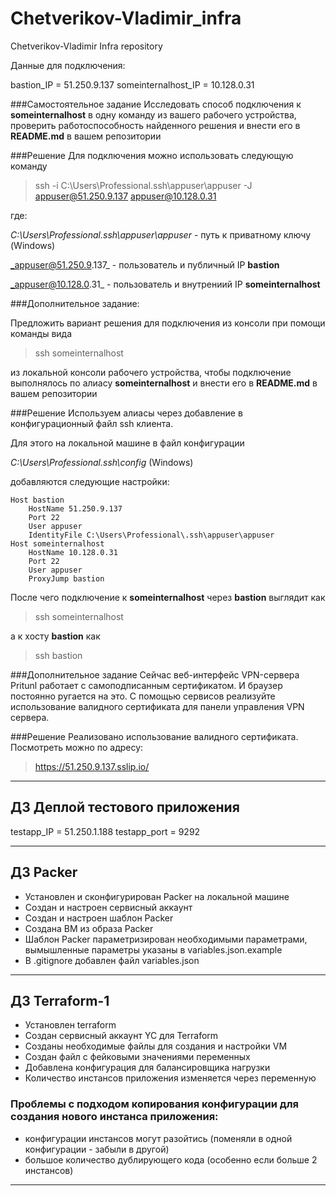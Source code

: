 # Chetverikov-Vladimir_infra
Chetverikov-Vladimir Infra repository

Данные для подключения:

bastion_IP = 51.250.9.137
someinternalhost_IP = 10.128.0.31


###Самостоятельное задание
Исследовать способ подключения к **someinternalhost** в одну
команду из вашего рабочего устройства, проверить работоспособность
найденного решения и внести его в **README.md** в вашем репозитории

###Решение
Для подключения можно использовать следующую команду
>ssh -i C:\Users\Professional\.ssh\appuser\appuser -J appuser@51.250.9.137 appuser@10.128.0.31

где:

_C:\Users\Professional\.ssh\appuser\appuser_ - путь к приватному ключу (Windows)

_appuser@51.250.9.137_ - пользователь и публичный IP **bastion**

_appuser@10.128.0.31_ - пользователь и внутрениий IP **someinternalhost**

###Дополнительное задание:

Предложить вариант решения для подключения из консоли при помощи
команды вида
>ssh someinternalhost

из локальной консоли рабочего устройства, чтобы подключение выполнялось по алиасу
**someinternalhost** и внести его в **README.md** в вашем репозитории

###Решение
Используем алиасы через добавление в конфигурационный файл ssh клиента.

Для этого на локальной машине в файл конфигурации

_C:\Users\Professional\.ssh\config_ (Windows)

добавляются следующие настройки:
```
Host bastion
    HostName 51.250.9.137
    Port 22
    User appuser
    IdentityFile C:\Users\Professional\.ssh\appuser\appuser
Host someinternalhost
    HostName 10.128.0.31
    Port 22
    User appuser
    ProxyJump bastion
```
После чего подключение к **someinternalhost** через **bastion** выглядит как
>ssh someinternalhost

а к хосту **bastion** как
> ssh bastion


###Дополнительное задание
Сейчас веб-интерфейс VPN-сервера Pritunl работает с самоподписанным сертификатом. И браузер постоянно ругается на это.
С помощью сервисов реализуйте использование валидного сертификата для панели управления VPN сервера.

###Решение
Реализовано использование валидного сертификата. Посмотреть можно по адресу:
> https://51.250.9.137.sslip.io/
________________________________________________________________________________________________________________________
## ДЗ Деплой тестового приложения

testapp_IP = 51.250.1.188
testapp_port = 9292

------------------------------------------------------------------------------------------------------------------------
## ДЗ Packer
- Установлен и сконфигурирован Packer на локальной машине
- Создан и настроен сервисный аккаунт
- Создан и настроен шаблон Packer
- Создана ВМ из образа Packer
- Шаблон Packer параметризирован необходимыми параметрами, вымышленные параметры указаны в variables.json.example
- В .gitignore добавлен файл variables.json
------------------------------------------------------------------------------------------------------------------------

## ДЗ Terraform-1
- Установлен terraform
- Создан сервисный аккаунт YC для Terraform
- Созданы необходимые файлы для создания и настройки VM
- Создан файл с фейковыми значениями переменных
- Добавлена конфигурация для балансировщика нагрузки
- Количество инстансов приложения изменяется через переменную

### Проблемы с подходом копирования конфигурации для создания нового инстанса приложения:
- конфигурации инстансов могут разойтись (поменяли в одной конфигурации - забыли в другой)
- большое количество дублирующего кода (особенно если больше 2 инстансов)
------------------------------------------------------------------------------------------------------------------------
